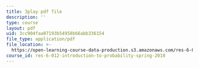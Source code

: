 ```yaml
---
title: 3play pdf file
description: ''
type: course
layout: pdf
uid: 3cc904faa07193b54958b66abb336154
file_type: application/pdf
file_location: >-
  https://open-learning-course-data-production.s3.amazonaws.com/res-6-012-introduction-to-probability-spring-2018/3cc904faa07193b54958b66abb336154_mgAhDIdbUK8.pdf
course_id: res-6-012-introduction-to-probability-spring-2018
---
```

